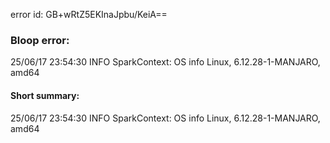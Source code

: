 error id: GB+wRtZ5EKInaJpbu/KeiA==
### Bloop error:

25/06/17 23:54:30 INFO SparkContext: OS info Linux, 6.12.28-1-MANJARO, amd64
#### Short summary: 

25/06/17 23:54:30 INFO SparkContext: OS info Linux, 6.12.28-1-MANJARO, amd64